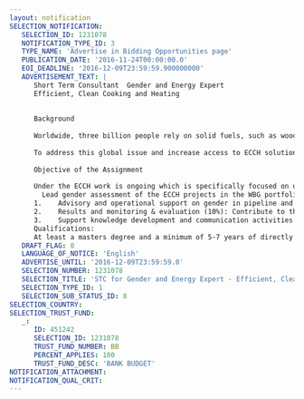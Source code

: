 ```yaml
---
layout: notification
SELECTION_NOTIFICATION: 
   SELECTION_ID: 1231078
   NOTIFICATION_TYPE_ID: 3
   TYPE_NAME: 'Advertise in Bidding Opportunities page'
   PUBLICATION_DATE: '2016-11-24T00:00:00.0'
   EOI_DEADLINE: '2016-12-09T23:59:59.900000000'
   ADVERTISEMENT_TEXT: |
      Short Term Consultant  Gender and Energy Expert
      Efficient, Clean Cooking and Heating
      
      
      Background
      
      Worldwide, three billion people rely on solid fuels, such as wood or coal, for cooking and heating, which results in severe health, environmental and climate impacts. According to the World Health Organization (WHO), household air pollution from cooking kills over 4 million people every year more than the number of deaths from malaria and tuberculosis combined and sickens millions more from lung and heart diseases. Women and children are disproportionally affected by health impacts, and bear much of the burden of cooking and collecting firewood or other traditional fuels. Women can play a key role in catalyzing the efficient clean cooking and heating (ECCH) market for fuels and stoves by influencing the design and uptake of products and engaging in income-generating opportunities along the value chain. 
      
      To address this global issue and increase access to ECCH solutions on a large scale, investment needs are estimated to be at least US$4.4 billion annually.  As a response to the need to scale up global efforts, ESMAP launched the Efficient, Clean Cooking and Heating initiative in 2015. It has the objective of providing technical assistance to client countries, supporting policy and regulatory reforms, and mobilizing finance to scale up access to clean and efficient cooking and heating solutions. The ECCH program is co-led by a cross-sectoral team from energy, climate, health and gender at the World Bank Group (WBG). 
      
      Objective of the Assignment 
      
      Under the ECCH work is ongoing which is specifically focused on understanding what the gender-specific impacts and opportunities of clean cooking and heating are and how these can be monitored and measured at the project level. Additional support is needed on the gender aspects of the ECCH engagements across various key tasks that are outlined below.
      	Lead gender assessment of the ECCH projects in the WBG portfolio through a desk level assessment and Task-Team Leader (TTL) interviews (60%): Review pipeline, active and closed ECCH operations to assess the gender-specific impacts and opportunities of clean cooking. Conduct desk-level review of key documents (Project Appraisal Documents and Implementation Status and Results etc.) and lead TTL interviews to assess what projects have delivered on gender in terms of consultation, governance and decision making, job creation, innovative consumer interface, marketing and economic empowerment. In addition, the consultant will be expected to briefly collate and summarize the best-practice interventions on gender and ECCH beyond the WBG. Overall findings to be captured in a brief note featuring case studies to illustrate best practice. 
      1.	Advisory and operational support on gender in pipeline and ongoing operations under ECCH (25%): Establish and maintain a screening system for ECCH projects to ensure all projects are reviewed for gender considerations and potential support this include existing and pipeline lending operations and TA work. This should build on the gender assessment of the portfolio and target a few key operations across regions that could take-up gender approaches in e.g. decision making, job creation and economic empowerment. 
      2.	Results and monitoring & evaluation (10%): Contribute to the ongoing engagement on the gender methodology discussion under ECCH. For example, provide technical input on gender-specific impacts of ECCH related to project design, working group consultations and meetings with stakeholders.
      3.	Support knowledge development and communication activities (5%): Provide guidance and technical input to ongoing engagement under the ECCH such as consultations, Brown Bag Lunches (BBLs), blogs and donor engagement and reporting. The consultant will also be expected to contribute to knowledge development and communication activities across relevant GPs.
      Qualifications:
      At least a masters degree and a minimum of 5-7 years of directly relevant Bank and/or external experience.  Experience working directly on efficient, clean cooking and heating sector issues from a gender and social lens, including field experience in developing countries. This experience should include working with private and social sector enterprises. Expertize in innovative financing for market development will be considered advantages. Full list of details for the qualification and overall consultancy please refer to the full TOR.
   DRAFT_FLAG: 0
   LANGUAGE_OF_NOTICE: 'English'
   ADVERTISE_UNTIL: '2016-12-09T23:59:59.0'
   SELECTION_NUMBER: 1231078
   SELECTION_TITLE: 'STC for Gender and Energy Expert - Efficient, Clean Cooking and Heating'
   SELECTION_TYPE_ID: 1
   SELECTION_SUB_STATUS_ID: 8
SELECTION_COUNTRY: 
SELECTION_TRUST_FUND: 
   _: 
      ID: 451242
      SELECTION_ID: 1231078
      TRUST_FUND_NUMBER: BB
      PERCENT_APPLIES: 100
      TRUST_FUND_DESC: 'BANK BUDGET'
NOTIFICATION_ATTACHMENT: 
NOTIFICATION_QUAL_CRIT: 
---
```

